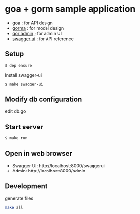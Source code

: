 goa + gorm sample application
====


- [goa](https://github.com/goadesign/goa) : for API design
- [gorma](https://github.com/goadesign/gorma) : for model design
- [qor admin](https://github.com/qor/admin) ; for admin UI
- [swagger ui](https://github.com/swagger-ui) : for API reference

Setup
----

```sh
$ dep ensure
```

Install swagger-ui

```sh
$ make swagger-ui
```

Modify db configuration
----

edit db.go


Start server
----

```sh
$ make run
```

Open in web browser
----

- Swagger UI: http://localhost:8000/swaggerui
- Admin: http://localhost:8000/admin



Development
----

generate files

```sh
make all
```